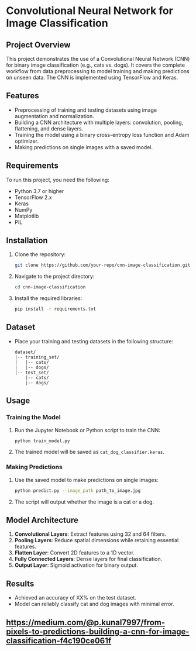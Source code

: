 
# Convolutional Neural Network for Image Classification

## Project Overview
This project demonstrates the use of a Convolutional Neural Network (CNN) for binary image classification (e.g., cats vs. dogs). It covers the complete workflow from data preprocessing to model training and making predictions on unseen data. The CNN is implemented using TensorFlow and Keras.

## Features
- Preprocessing of training and testing datasets using image augmentation and normalization.
- Building a CNN architecture with multiple layers: convolution, pooling, flattening, and dense layers.
- Training the model using a binary cross-entropy loss function and Adam optimizer.
- Making predictions on single images with a saved model.

## Requirements
To run this project, you need the following:
- Python 3.7 or higher
- TensorFlow 2.x
- Keras
- NumPy
- Matplotlib
- PIL

## Installation
1. Clone the repository:
   ```bash
   git clone https://github.com/your-repo/cnn-image-classification.git
   ```
2. Navigate to the project directory:
   ```bash
   cd cnn-image-classification
   ```
3. Install the required libraries:
   ```bash
   pip install -r requirements.txt
   ```

## Dataset
- Place your training and testing datasets in the following structure:
  ```
  dataset/
  |-- training_set/
  |   |-- cats/
  |   |-- dogs/
  |-- test_set/
      |-- cats/
      |-- dogs/
  ```

## Usage
### Training the Model
1. Run the Jupyter Notebook or Python script to train the CNN:
   ```bash
   python train_model.py
   ```
2. The trained model will be saved as `cat_dog_classifier.keras`.

### Making Predictions
1. Use the saved model to make predictions on single images:
   ```bash
   python predict.py --image_path path_to_image.jpg
   ```
2. The script will output whether the image is a cat or a dog.

## Model Architecture
1. **Convolutional Layers**: Extract features using 32 and 64 filters.
2. **Pooling Layers**: Reduce spatial dimensions while retaining essential features.
3. **Flatten Layer**: Convert 2D features to a 1D vector.
4. **Fully Connected Layers**: Dense layers for final classification.
5. **Output Layer**: Sigmoid activation for binary output.

## Results
- Achieved an accuracy of XX% on the test dataset.
- Model can reliably classify cat and dog images with minimal error.

## https://medium.com/@p.kunal7997/from-pixels-to-predictions-building-a-cnn-for-image-classification-f4c190ce061f
